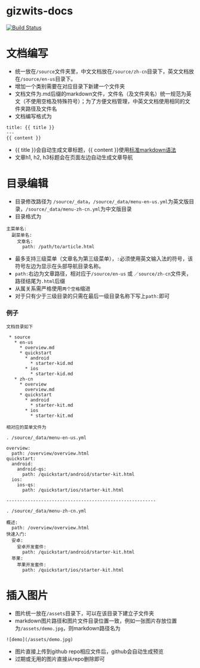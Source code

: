 # gizwits-docs

[![Build Status](https://travis-ci.org/gizwits-docs/gizwits-docs.svg?branch=master)](https://travis-ci.org/gizwits-docs/gizwits-docs)


# 文档编写
- 统一放在`/source`文件夹里，中文文档放在`/source/zh-cn`目录下，英文文档放在`/source/en-us`目录下。
- 增加一个类别需要在对应目录下新建一个文件夹
- 文档文件为.md后缀的markdown文件，文件名（及文件夹名）统一规范为英文（不使用空格及特殊符号）；为了方便文档管理，中英文文档使用相同的文件夹路径及文件名
- 文档编写格式为
```
title: {{ title }}
---
{{ content }}
```
- {{ title }}会自动生成文章标题，{{ content }}使用[标准markdown语法](https://guides.github.com/pdfs/markdown-cheatsheet-online.pdf)
- 文章h1, h2, h3标题会在页面左边自动生成文章导航

# 目录编辑
- 目录修改路径为 `/source/_data`，`/source/_data/menu-en-us.yml`为英文版目录，`/source/_data/menu-zh-cn.yml`为中文版目录
- 目录格式为
```
主菜单名:
  副菜单名:
    文章名:
      path: /path/to/article.html
```
- 最多支持三级菜单（文章名为第三级菜单），`:`必须使用英文输入法的符号，该符号左边为显示在头部导航目录名称。
- `path:`右边为文章路径，相对应于`/source/en-us` 或 `／source/zh-cn`文件夹，路径结尾为`.html`后缀
- 从属关系需严格使用`两个空格`缩进
- 对于只有少于三级目录的只需在最后一级目录名称下写上`path:`即可

### 例子
```
文档目录如下

 * source
   * en-us
     * overview.md
     * quickstart
       * android
         * starter-kid.md
       * ios
         * starter-kid.md
   * zh-cn
     * overview
       overview.md
     * quickstart
       * android
         * starter-kit.md
       * ios
         * starter-kit.md
```

```
相对应的菜单文件为

. /source/_data/menu-en-us.yml

overview:
  path: /overview/overview.html
quickstart:
  android:
    android-qs:
      path: /quickstart/android/starter-kit.html
  ios:
    ios-qs:
      path: /quickstart/ios/starter-kit.html
      
--------------------------------------------------------

. /source/_data/menu-zh-cn.yml

概述:
  path: /overview/overview.html
快速入门:
  安卓:
    安卓开发套件:
      path: /quickstart/android/starter-kit.html
  苹果:
    苹果开发套件:
      path: /quickstart/ios/starter-kit.html
```

# 插入图片
- 图片统一放在`/assets`目录下，可以在该目录下建立子文件夹
- markdown图片路径和图片文件目录位置一致，例如一张图片存放位置为`/assets/demo.jpg`，则markdown路径名为
```
![demo](/assets/demo.jpg)
```
- 图片直接上传到github repo相应文件后，github会自动生成预览
- 过期或无用的图片直接从repo删除即可